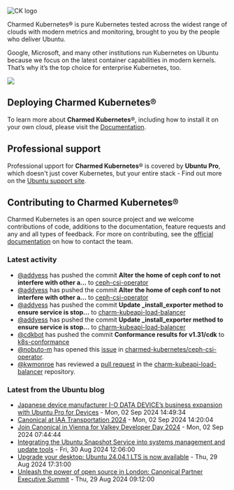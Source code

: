 ![CK logo](https://assets.ubuntu.com/v1/451d4cf4-Charmed+Kubernetes_RGB_onWhite_2022.svg)

Charmed Kubernetes® is pure Kubernetes tested across the widest range of clouds with modern metrics and monitoring, brought to you by the people who deliver Ubuntu.

Google, Microsoft, and many other institutions run Kubernetes on Ubuntu because we focus on the latest container capabilities in modern kernels. That’s why it’s the top choice for enterprise Kubernetes, too.

![](https://assets.ubuntu.com/v1/843c77b6-juju-at-a-glace.svg)

## Deploying Charmed Kubernetes®

To learn more about **Charmed Kubernetes**®, including how to install it on your own cloud, please visit the [Documentation][docs].

## Professional support

Professional upport for **Charmed Kubernetes**® is covered by **Ubuntu Pro**, which doesn't just cover Kubernetes, but your entire stack - Find out more on the [Ubuntu support site](https://ubuntu.com/support).

## Contributing to Charmed Kubernetes®

Charmed Kubernetes is an open source project and we welcome contributions of code, additions to the documentation, feature requests and any and all types of feedback. For more on contributing, see the [official documentation][get-in-touch] on how to contact the team.

<!-- LINKS -->
[docs]: https://ubuntu.com/kubernetes/docs
[get-in-touch]: https://ubuntu.com/kubernetes/docs/get-in-touch

### Latest activity

<!-- activity starts -->
 - [@addyess](https://github.com/addyess) has pushed the commit **Alter the home of ceph conf to not interfere with other a...** to [ceph-csi-operator](https://github.com/charmed-kubernetes/ceph-csi-operator)
 - [@addyess](https://github.com/addyess) has pushed the commit **Alter the home of ceph conf to not interfere with other a...** to [ceph-csi-operator](https://github.com/charmed-kubernetes/ceph-csi-operator)
 - [@addyess](https://github.com/addyess) has pushed the commit **Update _install_exporter method to ensure service is stop...** to [charm-kubeapi-load-balancer](https://github.com/charmed-kubernetes/charm-kubeapi-load-balancer)
 - [@addyess](https://github.com/addyess) has pushed the commit **Update _install_exporter method to ensure service is stop...** to [charm-kubeapi-load-balancer](https://github.com/charmed-kubernetes/charm-kubeapi-load-balancer)
 - [@cdkbot](https://github.com/cdkbot) has pushed the commit **Conformance results for v1.31/cdk** to [k8s-conformance](https://github.com/charmed-kubernetes/k8s-conformance)
 - [@nobuto-m](https://github.com/nobuto-m) has opened this [issue](https://github.com/charmed-kubernetes/ceph-csi-operator/issues/22) in [charmed-kubernetes/ceph-csi-operator](https://api.github.com/repos/charmed-kubernetes/ceph-csi-operator).
 - [@kwmonroe](https://github.com/kwmonroe) has reviewed a [pull request](https://github.com/charmed-kubernetes/charm-kubeapi-load-balancer/pull/41) in the [charm-kubeapi-load-balancer](https://github.com/charmed-kubernetes/charm-kubeapi-load-balancer) repository.
<!-- activity ends -->

<!-- roadmap starts -->

<!-- roadmap ends -->

### Latest from the Ubuntu blog

<!-- blog starts -->
* [Japanese device manufacturer I-O DATA DEVICE’s business expansion with Ubuntu Pro for Devices](https://ubuntu.com//blog/japanese-device-manufacturer-i-o-data-devices-business-expansion-with-ubuntu-pro-for-devices) - Mon, 02 Sep 2024 14:49:34 
* [Canonical at IAA Transportation 2024](https://ubuntu.com//blog/canonical-at-iaa-transportation-2024) - Mon, 02 Sep 2024 14:20:04 
* [Join Canonical in Vienna for Valkey Developer Day 2024](https://ubuntu.com//blog/join-canonical-in-vienna-for-valkey-developer-day-2024) - Mon, 02 Sep 2024 07:44:44 
* [Integrating the Ubuntu Snapshot Service into systems management and update tools](https://ubuntu.com//blog/integrating-the-ubuntu-snapshot-service-into-systems-management-and-update-tools) - Fri, 30 Aug 2024 12:06:00 
* [Upgrade your desktop: Ubuntu 24.04.1 LTS is now available](https://ubuntu.com//blog/upgrade-your-desktop-ubuntu-24-04-lts) - Thu, 29 Aug 2024 17:31:00 
* [Unleash the power of open source in London: Canonical Partner Executive Summit](https://ubuntu.com//blog/unleash-the-power-of-open-source-in-london-canonical-partner-executive-summit) - Thu, 29 Aug 2024 09:12:00 
<!-- blog ends -->
